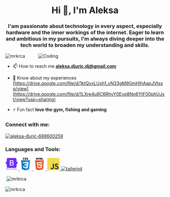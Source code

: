
<h1 align="center">Hi 👋, I'm Aleksa</h1>
<h3 align="center">I'am passionate about technology in every aspect, especially hardware and the inner workings of the internet. Eager to learn and ambitious in my pursuits, I'm always diving deeper into the tech world to broaden my understanding and skills.</h3>
<img align="right" alt="Coding" width="400" src="https://camo.githubusercontent.com/7de37139d0b4c1ce40865e799b446c0e963a3dd8fb68d239707237c40604fa3d/68747470733a2f2f63646e2e6472696262626c652e636f6d2f75736572732f3733303730332f73637265656e73686f74732f363538313234332f6176656e746f2e676966">
<p align="left"> <img src="https://komarev.com/ghpvc/?username=mrkrca&label=Profile%20views&color=0e75b6&style=flat" alt="mrkrca" /> </p>

- 📫 How to reach me **aleksa.djuric.dj@gmail.com**

- 📄 Know about my experiences [https://drive.google.com/file/d/1ktQvxLUxh1_yN33gM9GmHIhAapJVtsxq/view](https://drive.google.com/file/d/1LXre4u9C6RhyY0Eyp8Nn6YtF00phUJxt/view?usp=sharing)

- ⚡ Fun fact **love the gym, fishing and gaming**

<h3 align="left">Connect with me:</h3>
<p align="left">
<a href="https://linkedin.com/in/aleksa-đurić-689600259" target="blank"><img align="center" src="https://raw.githubusercontent.com/rahuldkjain/github-profile-readme-generator/master/src/images/icons/Social/linked-in-alt.svg" alt="aleksa-đurić-689600259" height="30" width="40" /></a>
</p>

<h3 align="left">Languages and Tools:</h3>
<p align="left"> <a href="https://getbootstrap.com" target="_blank" rel="noreferrer"> <img src="https://raw.githubusercontent.com/devicons/devicon/master/icons/bootstrap/bootstrap-plain-wordmark.svg" alt="bootstrap" width="40" height="40"/> </a> <a href="https://www.w3schools.com/css/" target="_blank" rel="noreferrer"> <img src="https://raw.githubusercontent.com/devicons/devicon/master/icons/css3/css3-original-wordmark.svg" alt="css3" width="40" height="40"/> </a> <a href="https://www.w3.org/html/" target="_blank" rel="noreferrer"> <img src="https://raw.githubusercontent.com/devicons/devicon/master/icons/html5/html5-original-wordmark.svg" alt="html5" width="40" height="40"/> </a><a href="https://developer.mozilla.org/en-US/docs/Web/JavaScript" target="_blank" rel="noreferrer"> <img src="https://raw.githubusercontent.com/devicons/devicon/master/icons/javascript/javascript-original.svg" alt="javascript" width="40" height="40"/> </a> <a href="https://tailwindcss.com/" target="_blank" rel="noreferrer"> <img src="https://www.vectorlogo.zone/logos/tailwindcss/tailwindcss-icon.svg" alt="tailwind" width="40" height="40"/> </a> </p>

<p>&nbsp;<img align="center" src="https://github-readme-stats.vercel.app/api?username=mrkrca&show_icons=true&locale=en" alt="mrkrca" /></p>

<p><img align="center" src="https://github-readme-streak-stats.herokuapp.com/?user=mrkrca&" alt="mrkrca" /></p>
